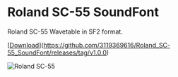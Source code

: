 # Roland SC-55 SoundFont
Roland SC-55 Wavetable in SF2 format.

[[Download](<https://github.com/3119369616/Roland_SC-55_SoundFont/releases/download/v1.0.0/Roland_SC-55.sf2>)](https://github.com/3119369616/Roland_SC-55_SoundFont/releases/tag/v1.0.0)

![Roland SC-55](https://github.com/3119369616/Roland_SC-55_SoundFont/assets/38552079/3a6daaa9-c912-47a0-8844-27bf47e2cbb0 "Roland SC-55")
